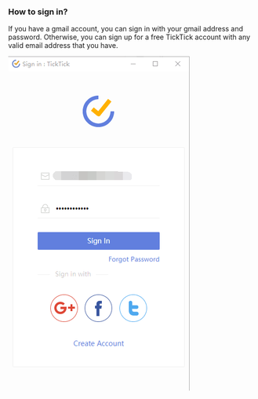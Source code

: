 ### How to sign in?

If you have a gmail account, you can sign in with your gmail address and password. Otherwise, you can sign up for a free TickTick account with any valid email address that you have.

![](../chrome插件/5.1/5.1.2.png)